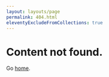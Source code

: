 ```yaml
---
layout: layouts/page
permalink: 404.html
eleventyExcludeFromCollections: true
---
```


# Content not found.

Go <a href="{{ '/' | url }}">home</a>.
